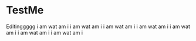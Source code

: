 # TestMe
Editinggggg
i am wat am i
i am wat am i
i am wat am i
i am wat am i
i am wat am i
i am wat am i
i am wat am i

